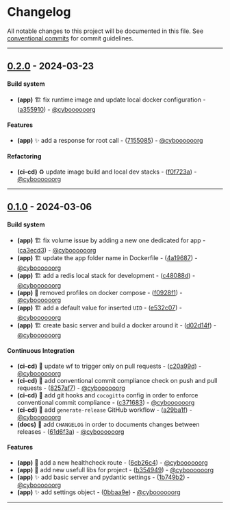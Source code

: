 # Changelog

All notable changes to this project will be documented in this file. See [conventional commits](https://www.conventionalcommits.org/) for commit guidelines.

- - -
## [0.2.0](https://github.com/frame-forge-suite/auth-squared/compare/0.1.0..0.2.0) - 2024-03-23
#### Build system
- **(app)** :building_construction: fix runtime image and update local docker configuration - ([a355910](https://github.com/frame-forge-suite/auth-squared/commit/a355910f1e6e474644e6b634b863c01122456533)) - [@cyboooooorg](https://github.com/cyboooooorg)
#### Features
- **(app)** :sparkles: add a response for root call - ([7155085](https://github.com/frame-forge-suite/auth-squared/commit/7155085032453e050ffa7c50ce29dc9aa3d69a88)) - [@cyboooooorg](https://github.com/cyboooooorg)
#### Refactoring
- **(ci-cd)** :recycle: update image build and local dev stacks - ([f0f723a](https://github.com/frame-forge-suite/auth-squared/commit/f0f723ad309db6c873b72db84ab8b0c1a7d4c3d0)) - [@cyboooooorg](https://github.com/cyboooooorg)

- - -

## [0.1.0](https://github.com/frame-forge-suite/auth-squared/compare/b302b7576038f79ca25caff16d8248ec7f6bdce6..0.1.0) - 2024-03-06
#### Build system
- **(app)** :building_construction: fix volume issue by adding a new one dedicated for app - ([ca3ecd3](https://github.com/frame-forge-suite/auth-squared/commit/ca3ecd3adb3b33d3d60a38dcbf5804503a91848a)) - [@cyboooooorg](https://github.com/cyboooooorg)
- **(app)** :building_construction: update the app folder name in Dockerfile - ([4a19687](https://github.com/frame-forge-suite/auth-squared/commit/4a19687bd56b96ccb6da07d87c07402963da2d6b)) - [@cyboooooorg](https://github.com/cyboooooorg)
- **(app)** :building_construction: add a redis local stack for development - ([c48088d](https://github.com/frame-forge-suite/auth-squared/commit/c48088db153cb795c95f3e8287c9eca7331a2012)) - [@cyboooooorg](https://github.com/cyboooooorg)
- **(app)** :construction: removed profiles on docker compose - ([f0928f1](https://github.com/frame-forge-suite/auth-squared/commit/f0928f12f0a18677a5d28695c4b8e0307383c2ba)) - [@cyboooooorg](https://github.com/cyboooooorg)
- **(app)** :building_construction: add a default value for inserted `UID` - ([e532c07](https://github.com/frame-forge-suite/auth-squared/commit/e532c0706a05895344d3ddeffd9427ae505fd6b3)) - [@cyboooooorg](https://github.com/cyboooooorg)
- **(app)** :building_construction: create basic server and build a docker around it - ([d02d14f](https://github.com/frame-forge-suite/auth-squared/commit/d02d14f37f30bd1e8a3845772ecb4eb57b2e071b)) - [@cyboooooorg](https://github.com/cyboooooorg)
#### Continuous Integration
- **(ci-cd)** :green_heart: update wf to trigger only on pull requests - ([c20a99d](https://github.com/frame-forge-suite/auth-squared/commit/c20a99d615bf078b83213ab93ad127da164c3694)) - [@cyboooooorg](https://github.com/cyboooooorg)
- **(ci-cd)** :construction_worker: add conventional commit compliance check on push and pull requests - ([8257af7](https://github.com/frame-forge-suite/auth-squared/commit/8257af796cd213c1722a5e19f052b9b7e94cf153)) - [@cyboooooorg](https://github.com/cyboooooorg)
- **(ci-cd)** :hammer: add git hooks and `cocogitto` config in order to enforce conventional commit compliance - ([c371683](https://github.com/frame-forge-suite/auth-squared/commit/c371683dc8940794287eff2f5e3b5f004cb9ff21)) - [@cyboooooorg](https://github.com/cyboooooorg)
- **(ci-cd)** :construction_worker: add `generate-release` GitHub workflow - ([a29ba1f](https://github.com/frame-forge-suite/auth-squared/commit/a29ba1f91c0bc8cfead67fdea3136794541e4929)) - [@cyboooooorg](https://github.com/cyboooooorg)
- **(docs)** :construction_worker: add `CHANGELOG` in order to documents changes between releases - ([61d6f3a](https://github.com/frame-forge-suite/auth-squared/commit/61d6f3a4f3307a5a726eaab961c07a6493e1024b)) - [@cyboooooorg](https://github.com/cyboooooorg)
#### Features
- **(app)** :construction: add a new healthcheck route - ([6cb26c4](https://github.com/frame-forge-suite/auth-squared/commit/6cb26c403b8653ab51b6a60d2a6d4f4e43611c1c)) - [@cyboooooorg](https://github.com/cyboooooorg)
- **(app)** :tada: add new usefull libs for project - ([b354949](https://github.com/frame-forge-suite/auth-squared/commit/b35494908bc0aeb3112b9746a1bf56e03012636b)) - [@cyboooooorg](https://github.com/cyboooooorg)
- **(app)** :sparkles: add basic server and pydantic settings - ([1b749b2](https://github.com/frame-forge-suite/auth-squared/commit/1b749b27e40a3d8d7ae2c9e2c036fb0639518a9d)) - [@cyboooooorg](https://github.com/cyboooooorg)
- **(app)** :sparkles: add settings object - ([0bbaa9e](https://github.com/frame-forge-suite/auth-squared/commit/0bbaa9e802dc40cbf841628955c7a901d8c57042)) - [@cyboooooorg](https://github.com/cyboooooorg)

- - -

